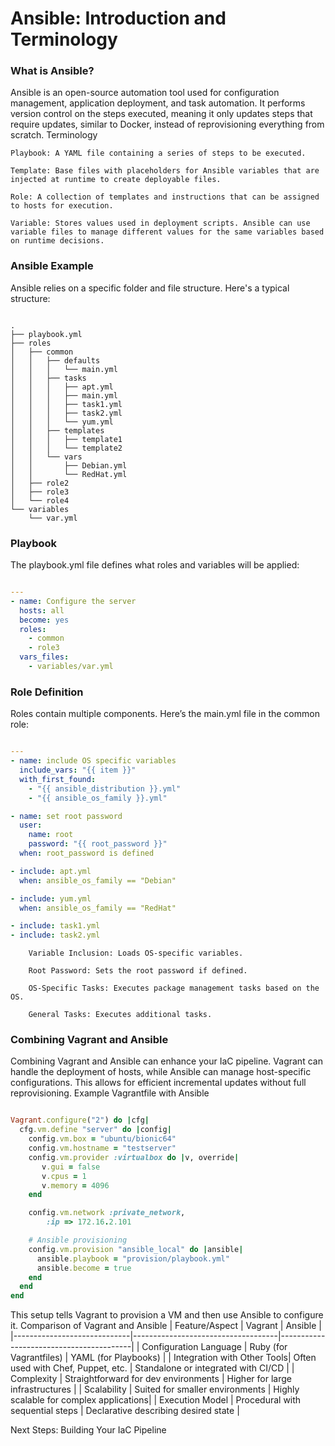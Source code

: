# Ansible: Introduction and Terminology

### What is Ansible?

Ansible is an open-source automation tool used for configuration management, application deployment, and task automation. It performs version control on the steps executed, meaning it only updates steps that require updates, similar to Docker, instead of reprovisioning everything from scratch.
Terminology

    Playbook: A YAML file containing a series of steps to be executed.
    
    Template: Base files with placeholders for Ansible variables that are injected at runtime to create deployable files.
    
    Role: A collection of templates and instructions that can be assigned to hosts for execution.
    
    Variable: Stores values used in deployment scripts. Ansible can use variable files to manage different values for the same variables based on runtime decisions.
    

### Ansible Example

Ansible relies on a specific folder and file structure. Here's a typical structure:

```

.
├── playbook.yml
├── roles
│   ├── common
│   │   ├── defaults
│   │   │   └── main.yml
│   │   ├── tasks
│   │   │   ├── apt.yml
│   │   │   ├── main.yml
│   │   │   ├── task1.yml
│   │   │   ├── task2.yml
│   │   │   └── yum.yml
│   │   ├── templates
│   │   │   ├── template1
│   │   │   └── template2
│   │   └── vars
│   │       ├── Debian.yml
│   │       └── RedHat.yml
│   ├── role2
│   ├── role3
│   └── role4
└── variables
    └── var.yml
```

### Playbook

The playbook.yml file defines what roles and variables will be applied:

```yaml

---
- name: Configure the server
  hosts: all
  become: yes
  roles:
    - common
    - role3
  vars_files:
    - variables/var.yml
```

### Role Definition

Roles contain multiple components. Here’s the main.yml file in the common role:

```yaml

---
- name: include OS specific variables
  include_vars: "{{ item }}"
  with_first_found:
    - "{{ ansible_distribution }}.yml"
    - "{{ ansible_os_family }}.yml"

- name: set root password
  user:
    name: root
    password: "{{ root_password }}"
  when: root_password is defined

- include: apt.yml
  when: ansible_os_family == "Debian"

- include: yum.yml
  when: ansible_os_family == "RedHat"

- include: task1.yml
- include: task2.yml
```
```
    Variable Inclusion: Loads OS-specific variables.

    Root Password: Sets the root password if defined.

    OS-Specific Tasks: Executes package management tasks based on the OS.

    General Tasks: Executes additional tasks.
```

### Combining Vagrant and Ansible

Combining Vagrant and Ansible can enhance your IaC pipeline. Vagrant can handle the deployment of hosts, while Ansible can manage host-specific configurations. This allows for efficient incremental updates without full reprovisioning.
Example Vagrantfile with Ansible

```ruby

Vagrant.configure("2") do |cfg|
  cfg.vm.define "server" do |config|
    config.vm.box = "ubuntu/bionic64"
    config.vm.hostname = "testserver"
    config.vm.provider :virtualbox do |v, override|
       v.gui = false 
       v.cpus = 1
       v.memory = 4096
    end

    config.vm.network :private_network,
        :ip => 172.16.2.101

    # Ansible provisioning
    config.vm.provision "ansible_local" do |ansible|
      ansible.playbook = "provision/playbook.yml"
      ansible.become = true
    end
  end
end
```

This setup tells Vagrant to provision a VM and then use Ansible to configure it.
Comparison of Vagrant and Ansible
| Feature/Aspect              | Vagrant                            | Ansible                                 |
|-----------------------------|------------------------------------|-----------------------------------------|
| Configuration Language      | Ruby (for Vagrantfiles)            | YAML (for Playbooks)                    |
| Integration with Other Tools| Often used with Chef, Puppet, etc. | Standalone or integrated with CI/CD     |
| Complexity                  | Straightforward for dev environments | Higher for large infrastructures       |
| Scalability                 | Suited for smaller environments    | Highly scalable for complex applications|
| Execution Model             | Procedural with sequential steps   | Declarative describing desired state    |

Next Steps: Building Your IaC Pipeline
